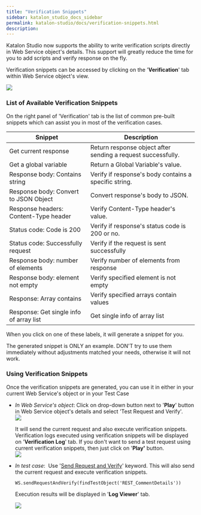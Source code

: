```yaml
---
title: "Verification Snippets" 
sidebar: katalon_studio_docs_sidebar
permalink: katalon-studio/docs/verification-snippets.html 
description: 
---
```

Katalon Studio now supports the ability to write verification scripts directly in Web Service object's details. This support will greatly reduce the time for you to add scripts and verify response on the fly.

Verification snippets can be accessed by clicking on the '**Verification**' tab within Web Service object's view.

![](../../images/katalon-studio/docs/verification-snippets/Untitled.png)

### List of Available Verification Snippets

On the right panel of 'Verification' tab is the list of common pre-built snippets which can assist you in most of the verification cases. 

<table class="" style="table-layout: fixed;"><thead><tr><th class="" style="">Snippet</th><th class="" style="">Description</th></tr></thead><tbody class="" style=""><tr class="" style=""><td class="" style="">Get current response</td><td class="" style="">Return response object after sending a request successfully.</td></tr><tr class="" style=""><td class="" style="">Get a global variable</td><td class="" style="">Return a Global Variable's value.</td></tr><tr class="" style=""><td class="" style="">Response body: Contains string</td><td class="" style="">Verify if response's body contains a specific string.</td></tr><tr class="" style=""><td class="" colspan="1" style="">Response body: Convert to JSON Object</td><td class="" colspan="1" style="">Convert response's body to JSON.</td></tr><tr class="" style=""><td class="" colspan="1" style="">Response headers: Content-Type header</td><td class="" colspan="1" style="">Verify Content-Type header's value.</td></tr><tr class="" style=""><td class="" colspan="1" style="">Status code: Code is 200</td><td class="" colspan="1" style="">Verify if response's status code is 200 or no.</td></tr><tr class="" style=""><td class="" colspan="1" style="">Status code: Successfully request</td><td class="" colspan="1" style="">Verify if the request is sent successfully</td></tr><tr class="" style=""><td class="" colspan="1" style="">Response body: number of elements</td><td class="" colspan="1" style="">Verify number of elements from response</td></tr><tr class="" style=""><td class="" colspan="1" style="">Response body: element not empty</td><td class="" colspan="1" style="">Verify specified element is not empty</td></tr><tr class="" style=""><td class="" colspan="1" style="">Response: Array contains</td><td class="" colspan="1" style="">Verify specified arrays contain values</td></tr><tr class="" style=""><td class="" colspan="1" style="">Response: Get single info of array list</td><td class="" colspan="1" style=""><span class="" style="">Get single info of array list</span></td></tr></tbody></table>

When you click on one of these labels, it will generate a snippet for you.

The generated snippet is ONLY an example. DON'T try to use them immediately without adjustments matched your needs, otherwise it will not work.

### Using Verification Snippets

Once the verification snippets are generated, you can use it in either in your current Web Service's object or in your Test Case

*   _In Web Service's object_: Click on drop-down button next to '**Play**' button in Web Service object's details and select 'Test Request and Verify'.   
    ![](../../images/katalon-studio/docs/verification-snippets/Untitled3.png)  
      
    It will send the current request and also execute verification snippets. Verification logs executed using verification snippets will be displayed on '**Verification Log**' tab. If you don't want to send a test request using current verification snippets, then just click on '**Play'** button.  
    ![](../../images/katalon-studio/docs/verification-snippets/Untitled.png)
*   _In test case_:  Use '[Send Request and Verify](https://docs.katalon.com/display/KD/%5BWS%5D+Send+Request+And+Verify)' keyword. This will also send the current request and execute verification snippets. 
    
    ```
    WS.sendRequestAndVerify(findTestObject('REST_CommentDetails'))
    ```
    
    Execution results will be displayed in '**Log Viewer**' tab.
    
    ![](../../images/katalon-studio/docs/verification-snippets/Untitled2.png)